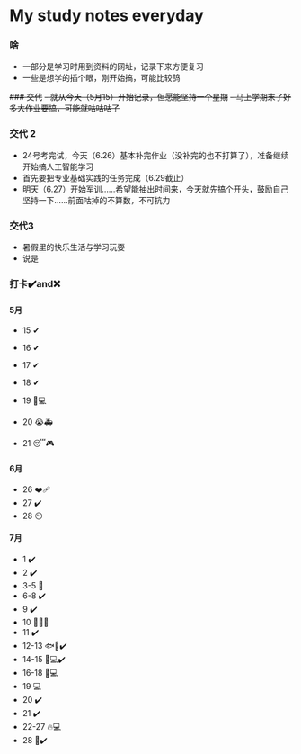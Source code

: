 # My study notes everyday

### 啥

- 一部分是学习时用到资料的网址，记录下来方便复习
- 一些是想学的插个眼，刚开始搞，可能比较鸽

~~### 交代~~
~~- 就从今天（5月15）开始记录，但愿能坚持一个星期~~
~~- 马上学期末了好多大作业要搞，可能就咕咕咕了~~

### 交代 2

- 24号考完试，今天（6.26）基本补完作业（没补完的也不打算了），准备继续开始搞人工智能学习
- 首先要把专业基础实践的任务完成（6.29截止）
- 明天（6.27）开始军训……希望能抽出时间来，今天就先搞个开头，鼓励自己坚持一下……前面咕掉的不算数，不可抗力

### 交代3

- 暑假里的快乐生活与学习玩耍
- 说是

### 打卡:heavy_check_mark:and:x:

#### 5月

- 15 ✔
- 16 ✔
- 17 ✔

- 18 ✔

- 19 🥺💻

- 20 😭🚑

- 21 😴🎮


#### 6月

- 26 ❤️‍🩹
- 27 :heavy_check_mark: 
- 28 :no_mouth: 

#### 7月

- 1 :heavy_check_mark: 
- 2 :heavy_check_mark: 
- 3-5 :full_moon_with_face: 
- 6-8 :heavy_check_mark: 
- 9 :heavy_check_mark: 
- 10 :family_man_boy::broken_heart: 
- 11 :heavy_check_mark: 
- 12-13 :fish::bookmark_tabs::heavy_check_mark: 
- 14-15 :car::computer::heavy_check_mark: 
- 16-18 :girl::computer: 
- 19 :computer: 
- 20 :heavy_check_mark: 
- 21 :heavy_check_mark: 
- 22-27 :fire::computer: 
- 28 :green_book::heavy_check_mark: 
